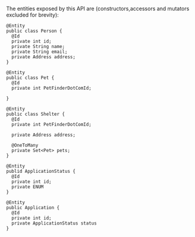 The entities exposed by this API are (constructors,accessors and mutators excluded for brevity):

````code
@Entity
public class Person {
  @Id
  private int id;
  private String name;
  private String email;
  private Address address;
}
````
````code
@Entity
public class Pet {
  @Id
  private int PetFinderDotComId;
    
}
````
````code
@Entity
public class Shelter {
  @Id
  private int PetFinderDotComId;
  
  private Address address;
 
  @OneToMany
  private Set<Pet> pets;
}
````
````code
@Entity
publid ApplicationStatus {
  @Id
  private int id;
  private ENUM 
}
````
````code
@Entity
public Application {
  @Id
  private int id;
  private ApplicationStatus status
}
````






















